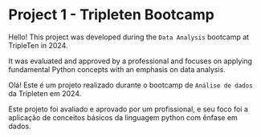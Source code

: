 # Project 1 - Tripleten Bootcamp
 
 Hello! This project was developed during the ``Data Analysis`` bootcamp at TripleTen in 2024.

It was evaluated and approved by a professional and focuses on applying fundamental Python concepts with an emphasis on data analysis.



Olá! Este é um projeto realizado durante o bootcamp de ``Análise de dados`` da Tripleten em 2024.

Este projeto foi avaliado e aprovado por um profissional, e seu foco foi a aplicação de conceitos básicos da linguagem python com ênfase em dados.